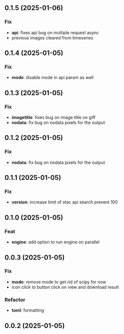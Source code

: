 ## 0.1.5 (2025-01-06)

### Fix

- **api**: fixes api bug on multiple request async
- previous images cleared from timeseries

## 0.1.4 (2025-01-05)

### Fix

- **mode**: disable mode in api param as well

## 0.1.3 (2025-01-05)

### Fix

- **imagetitle**: fixes bug on image title on giff
- **nodata**: fix bug on nodata pixels for the output

## 0.1.2 (2025-01-05)

### Fix

- **nodata**: fix bug on nodata pixels for the output

## 0.1.1 (2025-01-05)

### Fix

- **version**: increase limit of stac api search prevent 100

## 0.1.0 (2025-01-05)

### Feat

- **engine**: add option to run engine on parallel

## 0.0.3 (2025-01-05)

### Fix

- **mode**: remove mode to get rid of scipy for now
- icon click to button click on view and download result

### Refactor

- **toml**: formatting

## 0.0.2 (2025-01-05)
